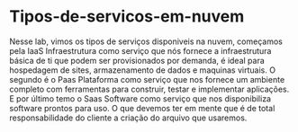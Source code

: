 # Tipos-de-servicos-em-nuvem

Nesse lab, vimos os tipos de serviços disponiveis na nuvem, começamos pela IaaS Infraestrutura como serviço que nós fornece a infraestrutura básica de ti que podem ser provisionados por demanda, é ideal para hospedagem de sites, armazenamento de dados e maquinas virtuais. O segundo é o Paas Plataforma como serviço que nos fornece um ambiente completo com ferramentas para construir, testar e implementar aplicações. E por último temo o Saas Software como serviço que nos disponibiliza software prontos para uso. O que devemos ter em mente que é de total responsabilidade do cliente a criação do arquivo que usaremos. 
